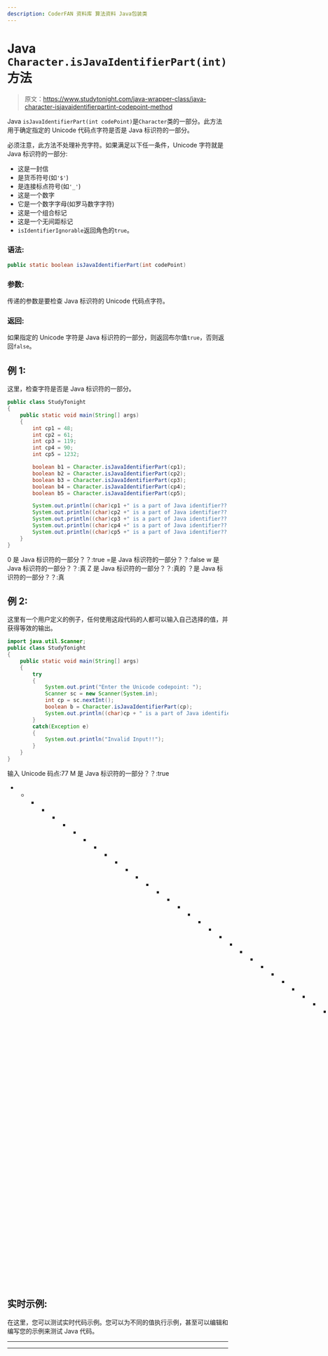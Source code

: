 ```yaml
---
description: CoderFAN 资料库 算法资料 Java包装类
---
```


# Java `Character.isJavaIdentifierPart(int)`方法

> 原文：<https://www.studytonight.com/java-wrapper-class/java-character-isjavaidentifierpartint-codepoint-method>

Java `isJavaIdentifierPart(int codePoint)`是`Character`类的一部分。此方法用于确定指定的 Unicode 代码点字符是否是 Java 标识符的一部分。

必须注意，此方法不处理补充字符。如果满足以下任一条件，Unicode 字符就是 Java 标识符的一部分:

*   这是一封信
*   是货币符号(如`'$'`)
*   是连接标点符号(如`'_'`)
*   这是一个数字
*   它是一个数字字母(如罗马数字字符)
*   这是一个组合标记
*   这是一个无间距标记
*   `isIdentifierIgnorable`返回角色的`true`。

### 语法:

```java
public static boolean isJavaIdentifierPart(int codePoint)
```

### 参数:

传递的参数是要检查 Java 标识符的 Unicode 代码点字符。

### 返回:

如果指定的 Unicode 字符是 Java 标识符的一部分，则返回布尔值`true`，否则返回`false`。

## 例 1:

这里，检查字符是否是 Java 标识符的一部分。

```java
public class StudyTonight
{  
	public static void main(String[] args)
	{  
		int cp1 = 48;  
		int cp2 = 61;  
		int cp3 = 119;  
		int cp4 = 90;   
		int cp5 = 1232;  

		boolean b1 = Character.isJavaIdentifierPart(cp1);  
		boolean b2 = Character.isJavaIdentifierPart(cp2);  
		boolean b3 = Character.isJavaIdentifierPart(cp3);  
		boolean b4 = Character.isJavaIdentifierPart(cp4);  
		boolean b5 = Character.isJavaIdentifierPart(cp5);  

		System.out.println((char)cp1 +" is a part of Java identifier??:  "+b1);  
		System.out.println((char)cp2 +" is a part of Java identifier??:  "+b2);  
		System.out.println((char)cp3 +" is a part of Java identifier??:  "+b3);  
		System.out.println((char)cp4 +" is a part of Java identifier??:  "+b4);  
		System.out.println((char)cp5 +" is a part of Java identifier??:  "+b5);  
	}  
} 
```

0 是 Java 标识符的一部分？？:true
=是 Java 标识符的一部分？？:false
w 是 Java 标识符的一部分？？:真
Z 是 Java 标识符的一部分？？:真的
？是 Java 标识符的一部分？？:真

## 例 2:

这里有一个用户定义的例子，任何使用这段代码的人都可以输入自己选择的值，并获得等效的输出。

```java
import java.util.Scanner; 
public class StudyTonight
{  
	public static void main(String[] args)
	{  
		try
		{
			System.out.print("Enter the Unicode codepoint: ");  
			Scanner sc = new Scanner(System.in);         
			int cp = sc.nextInt();  
			boolean b = Character.isJavaIdentifierPart(cp);
			System.out.println((char)cp + " is a part of Java identifier??: "+b);
		}
		catch(Exception e)
		{
			System.out.println("Invalid Input!!");
		}
	}  
}
```

输入 Unicode 码点:77
M 是 Java 标识符的一部分？？:true
* * * * * * * * * * * * * * * * * * * * * * * * * * * * * * * * *进入 Unicode 码点:44
，是 Java 标识符的一部分吗？？:假

## 实时示例:

在这里，您可以测试实时代码示例。您可以为不同的值执行示例，甚至可以编辑和编写您的示例来测试 Java 代码。

* * *

* * *